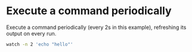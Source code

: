 # Execute a command periodically
Execute a command periodically (every 2s in this example), refreshing
its output on every run.

``` sh
watch -n 2 'echo "hello"'
```

